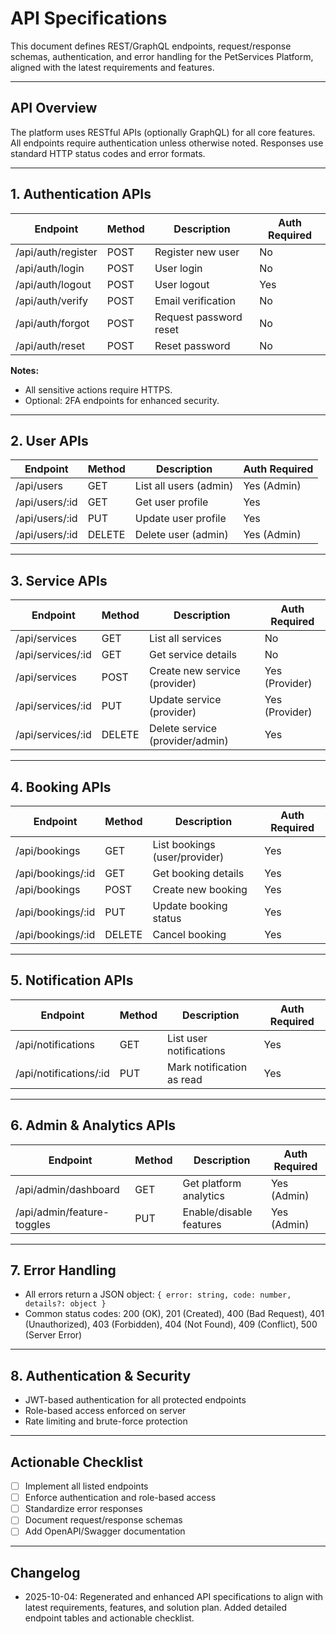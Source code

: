 
# API Specifications

This document defines REST/GraphQL endpoints, request/response schemas, authentication, and error handling for the PetServices Platform, aligned with the latest requirements and features.

---

## API Overview
The platform uses RESTful APIs (optionally GraphQL) for all core features. All endpoints require authentication unless otherwise noted. Responses use standard HTTP status codes and error formats.

---

## 1. Authentication APIs
| Endpoint                | Method | Description                        | Auth Required |
|-------------------------|--------|------------------------------------|--------------|
| /api/auth/register      | POST   | Register new user                  | No           |
| /api/auth/login         | POST   | User login                         | No           |
| /api/auth/logout        | POST   | User logout                        | Yes          |
| /api/auth/verify        | POST   | Email verification                 | No           |
| /api/auth/forgot        | POST   | Request password reset             | No           |
| /api/auth/reset         | POST   | Reset password                     | No           |

**Notes:**
- All sensitive actions require HTTPS.
- Optional: 2FA endpoints for enhanced security.

---

## 2. User APIs
| Endpoint           | Method | Description                | Auth Required |
|--------------------|--------|----------------------------|--------------|
| /api/users         | GET    | List all users (admin)     | Yes (Admin)  |
| /api/users/:id     | GET    | Get user profile           | Yes          |
| /api/users/:id     | PUT    | Update user profile        | Yes          |
| /api/users/:id     | DELETE | Delete user (admin)        | Yes (Admin)  |

---

## 3. Service APIs
| Endpoint                | Method | Description                        | Auth Required |
|-------------------------|--------|------------------------------------|--------------|
| /api/services           | GET    | List all services                  | No           |
| /api/services/:id       | GET    | Get service details                | No           |
| /api/services           | POST   | Create new service (provider)      | Yes (Provider)|
| /api/services/:id       | PUT    | Update service (provider)          | Yes (Provider)|
| /api/services/:id       | DELETE | Delete service (provider/admin)    | Yes          |

---

## 4. Booking APIs
| Endpoint                | Method | Description                        | Auth Required |
|-------------------------|--------|------------------------------------|--------------|
| /api/bookings           | GET    | List bookings (user/provider)      | Yes          |
| /api/bookings/:id       | GET    | Get booking details                | Yes          |
| /api/bookings           | POST   | Create new booking                 | Yes          |
| /api/bookings/:id       | PUT    | Update booking status              | Yes          |
| /api/bookings/:id       | DELETE | Cancel booking                     | Yes          |

---

## 5. Notification APIs
| Endpoint                | Method | Description                        | Auth Required |
|-------------------------|--------|------------------------------------|--------------|
| /api/notifications      | GET    | List user notifications            | Yes          |
| /api/notifications/:id  | PUT    | Mark notification as read          | Yes          |

---

## 6. Admin & Analytics APIs
| Endpoint                | Method | Description                        | Auth Required |
|-------------------------|--------|------------------------------------|--------------|
| /api/admin/dashboard    | GET    | Get platform analytics             | Yes (Admin)  |
| /api/admin/feature-toggles | PUT | Enable/disable features            | Yes (Admin)  |

---

## 7. Error Handling
- All errors return a JSON object: `{ error: string, code: number, details?: object }`
- Common status codes: 200 (OK), 201 (Created), 400 (Bad Request), 401 (Unauthorized), 403 (Forbidden), 404 (Not Found), 409 (Conflict), 500 (Server Error)

---

## 8. Authentication & Security
- JWT-based authentication for all protected endpoints
- Role-based access enforced on server
- Rate limiting and brute-force protection

---

## Actionable Checklist
- [ ] Implement all listed endpoints
- [ ] Enforce authentication and role-based access
- [ ] Standardize error responses
- [ ] Document request/response schemas
- [ ] Add OpenAPI/Swagger documentation

---

## Changelog
- 2025-10-04: Regenerated and enhanced API specifications to align with latest requirements, features, and solution plan. Added detailed endpoint tables and actionable checklist.
